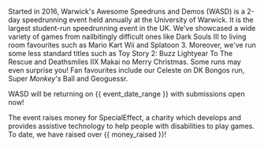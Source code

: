 Started in 2016, Warwick's Awesome Speedruns and Demos (WASD) is a 2-day speedrunning event held annually at the University of Warwick. It is the largest student-run speedrunning event in the UK. We've showcased a wide variety of games from nailbitingly difficult ones like Dark Souls III to living room favourites such as Mario Kart Wii and Splatoon 3. Moreover, we've run some less standard titles such as Toy Story 2: Buzz Lightyear To The Rescue and Deathsmiles IIX Makai no Merry Christmas. Some runs may even surprise you! Fan favourites include our Celeste on DK Bongos run, Super *Monkey's* Ball and Geoguessr. 

WASD will be returning on {{ event_date_range }} with submissions open now!

The event raises money for SpecialEffect, a charity which develops and provides assistive technology to help people with disabilities to play games. To date, we have raised over {{ money_raised }}!